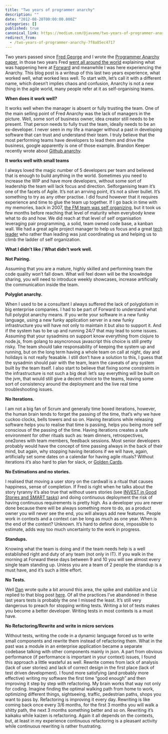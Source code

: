 ```yaml
---
title: "Two years of programmer anarchy"
description: ""
date: "2012-08-20T00:00:00.000Z"
categories: []
published: true
canonical_link: https://medium.com/@javame/two-years-of-programmer-anarchy-7f8a85ec4717
redirect_from:
  - /two-years-of-programmer-anarchy-7f8a85ec4717
---
```


Two years passed since [Fred George](http://www.linkedin.com/pub/fred-george/0/5b5/596) and I wrote the [Programmer Anarchy paper](https://www.dropbox.com/s/omqe86y4nu0z6uy/Leaner%20Programmer%20Anarchy%20v2.pdf?dl=0), in those two years Fred [went all around the world](http://www.infoq.com/presentations/Leaner-Programmer-Anarchy) explaining what was happening here at [Forward](http://www.forward.co.uk/) and meanwhile I was here experiencing the Anarchy. This blog post is a writeup of this last two years experience, what worked well, what worked less well. To start with, let’s call it with a different name, which doesn’t implies chaos and confusion, Anarchy is not a new thing in the agile world, many people refer at it as self-organising teams.

**When does it work well?**

It works well when the manager is absent or fully trusting the team. One of the main selling point of Fred Anarchy was the lack of managers in the picture. Well, some sort of business owner, idea creator still needs to be present. That person needs to fully trust the team, ideally needs to be an ex-developer. I never seen in my life a manager without a past in developing software that can trust and understand their team. I truly believe that the most performing teams have developers to lead them and drive the business, google apparently is one of those example. Brandon Keeper recently wrote about [Github anarchy](http://opensoul.org/blog/archives/2012/06/05/whats-it-like-to-work-at-github/).

**It works well with small teams**

I always loved the magic number of 5 developers per team and believed that is enough to build anything in the world. Sometimes you need to increase the WIP and have more developers, without some sort of leadership the team will lack focus and direction. Selforganising team it’s one of the facets of Agile. It’s not an arrving point, it’s not a silver bullet. It’s something to try as any other practise. I did found however that it requires experience and time to glue the team up together. If I go back in time with my memories, back in 2007, [the FM team was self organizing](http://db.tt/XsgLyEGe), but it took us few months before reaching that level of maturity when everybody knew what to do and how. We did reach at that level of self organisation leveraging pair programming, a solid, team owned code base, a kanban wall. We had a great agile project manager to help us focus and a great [tech leader](http://www.thekua.com/atwork/) who rather than leading was just coordinating us and helping us to climb the ladder of self organization.

**What I didn’t like / What didn’t work well.**

**Not Pairing.**

Assuming that you are a mature, highly skilled and performing team the code quality won’t fall down. What will feel down will be the knowledge sharing, you will need to introduce weekly showcases, increase artificially the communication inside the team.

**Polyglot anarchy.**

When I used to be a consultant I always suffered the lack of polyglotism in big enterprise companies. I had to be part of Forward to understand what full polyglot anarchy means. If you write your software in a new funky language, using a new funky application server in a new funky infrastructure you will have not only to maintain it but also to support it. And if the system has to be up and running 24/7 that may lead to some issues. Assuming that your sysadmins on support know everything from clojure to node.js, from golang to asyncronous javascript this choice is still pretty risky. The team should take responsability of keeping the system up and running, but on the long term having a whole team on call at night, day and holidays is not really feasable. I still don’t have a solution to this, I guess that the sysadmin should pair with the team, learn the caveats of any system built by the team itself. I also start to believe that fixing some constraints in the infrastructure is not such a big deal: let’s say everything will be built on the jvm, that would still give a decent choice to the teams, leaving some sort of consistency around the deployment and the live real time troubleshooting issues.

**No Iterations.**

I am not a big fan of Scrum and generally time boxed iterations, however, the human brain tends to forget the passing of the time, that’s why we have cuckoo clocks, bells towers and so on. Having iterations while releasing software helps you to realise that time is passing, helps you being more self conscious of the passing of the time. Having iterations creates a safe environment for other rituals such as: team dinners, retrospectives, one2ones with team members, feedback sessions. Most senior developers probably would have the concept of time passing always in the back of their mind, but again, why stopping having iterations if we will have, again, artificially set some dates on a calendar for having agile rituals? Without iterations it’s also hard to plan for slack, or [Golden Cards](http://citeseerx.ist.psu.edu/viewdoc/download?doi=10.1.1.23.2798&amp;rep=rep1&amp;type=pdf).

**No Estimations and no stories.**

I realised that moving a user story on the cardwall is a ritual that causes happiness, sense of completion. If Fred is right when he talks about the story tyranny it’s also true that without users stories (see [INVEST in Good Stories and SMART tasks](http://xp123.com/articles/invest-in-good-stories-and-smart-tasks/)) and doing continuous deployment the risk of having continuous requirements is pretty high. As a developer you are never done because there will be always something more to do, as a product owner you will never see the end, you will always add new features. People work in contexts and a context can be long as much as one year. When is the end of the context? Unknown. It’s hard to define done, impossible to estimate, adds way too much uncertainty to the work in progress.

**Standups.**

Knowing what the team is doing and if the team needs help is a well established right and duty of any team (not only in IT). If you walk in the morning at Forward these days between 9 and 10 you will see almost every single team standing up. Unless you are a team of 2 people the standup is a must have, and it’s such a little effort.

**No Tests.**

Well [Dan](http://dannorth.net/2011/01/15/on-craftsmanship/) wrote quite a bit around this area, the spike and stabilize and Liz replied to that blog post [here](http://lizkeogh.com/2012/06/24/beyond-test-driven-development/). Of all the practices I’ve abandoned in these last years tests is probably the one I missed the least. It’s still very dangerous to preach for stopping writing tests. Writing a lot of tests makes you become a better developer. Writing tests in most contexts is a must have.

**No Refactoring/Rewrite and write in micro services**

Without tests, writing the code in a dynamic language forced us to write small components and rewrite them instead of refactoring them. What in the past was a module in an enterprise application became a separate codebase talking with other components mainly in json. A part from obvious performance (if performance is important in your context) issues, I found this approach a little wasteful as well. Rewrite comes from lack of analysis (lack of user stories) and lack of correct design in the first place (lack of test driven development). I found more satisfying (and probably more effective) writing my software the first time “good enough” and then improving it step by step with refactoring. My brain works that way not only for coding. Imagine finding the optimal walking path from home to work, optimizing different things, sightseeing, traffic, pedestrian paths, shops you want to pass by. Refactoring is improving it every day. Rewriting is like coming back once every 3/6 months, for the first 3 months you will walk a shitty path, the next 3 months something better and so on. Rewriting it’s kaikaku while kaizen is refactoring. Again it all depends on the contexts, but, at least in my experience continuous refactoring is a pleasant activity while continuous rewriting is rather frustrating.
